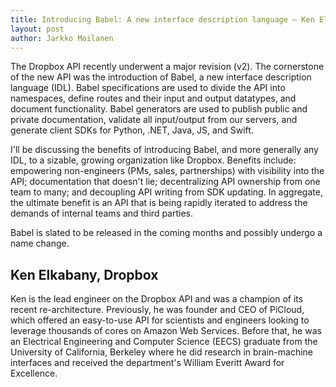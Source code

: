 ```yaml
---
title: Introducing Babel: A new interface description language – Ken Elkabany
layout: post
author: Jarkko Moilanen
---
```


The Dropbox API recently underwent a major revision (v2). The cornerstone of the new API was the introduction of Babel, a new interface description language (IDL).
Babel specifications are used to divide the API into namespaces, define routes and their input and output datatypes, and document functionality. Babel generators are used to publish public and private documentation, validate all input/output from our servers, and generate client SDKs for Python, .NET, Java, JS, and Swift.

I'll be discussing the benefits of introducing Babel, and more generally any IDL, to a sizable, growing organization like Dropbox. Benefits include: empowering non-engineers (PMs, sales, partnerships) with visibility into the API; documentation that doesn't lie; decentralizing API ownership from one team to many; and decoupling API writing from SDK updating. In aggregate, the ultimate benefit is an API that is being rapidly iterated to address the demands of internal teams and third parties. 

Babel is slated to be released in the coming months and possibly undergo a name change.

## Ken Elkabany, Dropbox

Ken is the lead engineer on the Dropbox API and was a champion of its recent re-architecture. Previously, he was founder and CEO of PiCloud, which offered an easy-to-use API for scientists and engineers looking to leverage thousands of cores on Amazon Web Services. Before that, he was an Electrical Engineering and Computer Science (EECS) graduate from the University of California, Berkeley where he did research in brain-machine interfaces and received the department's William Everitt Award for Excellence.
